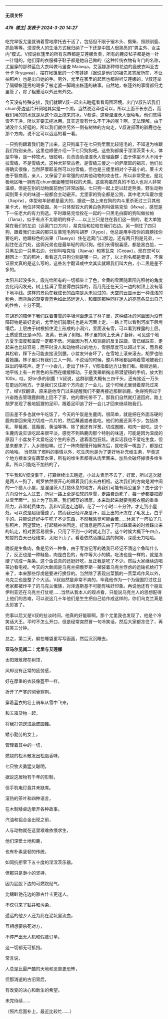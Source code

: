 ﻿
*****

####  无须关怀  
##### 47#         楼主| 发表于 2024-3-20 14:27

吃完早饭尤里就骑着雪地摩托去干活了，包括但不限于锯木头、劈柴、照顾驯鹿、抓鱼等等。涅涅茨人的生活方式我归纳了一下还是中国人很熟悉的“男主外、女主内”模式。V叔说帐篷里的所有东西都是艾莲娜负责，所有的鹿皮毡子都是她一针一针缝的，他们穿的衣服裤子鞋子都是她自己做的（这种传统衣物有专门的名称，尤里穿的那种蓝色大衣叫做马里查 Малица，艾莲娜那种带花边的鹿皮衣叫亚古什卡 Ягушика），摆在帐篷里的一个布娃娃（据说是他们的祖先灵寄居所在，不让拍照片）也是出自她的手。另外，尤里在家里的起居也都得听艾莲娜的，V叔还举了隔壁帐篷男的喝多了被老婆一脚踢出帐篷的轶事。自然地，帐篷外的事情都归尤里管了，除了粗重活以外还有外交。

今天没有特殊安排，我们就跟V叔一起出去瞎逛看看周围环境。出门V叔告诉我们chum旁边这片开阔地其实是一个湖，当然说沼泽也可以，所以上面不长东西，而我们用的的水就是从这个湖上挖来的冰。V叔讲，这帮涅涅茨人很龟毛，他们觉得雪不干净，所以非要去挖冰用。其实这雪有什么不干净的呢？啊，无法理解。由于湖没什么好逛的，所以我们就往另外一侧有树林的方向走，V叔说部落的驯鹿也在那个方向，说不定可以远远的看一看。

一只狗狗跟着我们跑了出来，这只狗属于在七只狗里面比较短毛的，不知道为啥跟我们特别亲热。这里也顺便介绍一下七只狗狗吧。这些狗都属于涅涅茨莱卡犬，体型中等，是一种牧犬，很聪明，负责协助涅涅茨人管理鹿群；由于体型不大不用于拉雪橇，不是雪橇犬。这种犬非常古老，是雪橇三傻之一的萨摩耶的祖宗，他们长得确实很像，当然萨摩耶虽然可以拉雪橇，但也是三傻里相对个子最小的。莱卡犬由于智商高，亲人，又保留了非常强的对其他动物的攻击性，所以非常受宠，是北极地区唯一拥有在chum里面睡觉特权的犬类。这些狗虽然真的不怕人也对人非常温顺，但是在别的动物面前他们非常凶狠。七只狗一起上足以赶走熊类，野生动物闻到莱卡犬的味道一般都会主动避开。尤里家的狗全都是公狗，其中老大叫霍尔提（Хорти），体型和年龄都是最大的，据说一路上来在狗的内斗里杀死过三只其他莱卡犬，地位非常稳固。另一只体型较大的黄白色狗叫做易克恰（Икча），感觉是下一任老大的有力狗选。平时跟易克恰拴在一起的一只黑毛白脚的狗叫做拉帕（Лапа），似乎有点不太聪明的样子……以上三只是住在我们这一侧的，老大单独窝在我们的左边（远离门口方向），易克恰和拉帕在我们右边。另一侧住了四只狗，跟着我们出来的那只友善短毛狗叫胡罗（Хуро），他总是用手按你的肩膀找你要吃的，他跟棕色的派果（Паикуо）住在远离门口那边。还有两只狗是兄弟，一起住在近门处，这俩兄弟也是最年轻的两只狗。他们长得很喜感，都是黑白脸，一只黑左边一只黑右边，分别叫哈克恰（Хакча）和塞瓦克（Севак）。现在您可以翻回上一天的照片，看看这几只狗分别是哪一只。对了，以上狗名都是音译，不保证原文真的是这么写的，这些名字翻译成中文其实就跟我们叫大白，小二黑是差不多的。

太阳升起没多久，霞光给所有的一切都染上了色，金黄的雪面随着阳光照射的角度变化闪闪发光，树上挂满了雪显得白胖胖的，而月亮还在天另一边的树顶上没有落下地平线。这样的景色在我成长的西南是从未见过的，天空的云显示出一种浅浅的粉色，而背后的渐变青蓝色如此悠远迷人，和藏区那种同样迷人的亮蓝各显出自己的性格，十分不同。

在胡罗的陪伴下我们踩着覆雪的平坦河面走进了林子里，这种结冰的河面因为没有障碍物是最好走的，尤里他们骑摩托也是从河面上走。一路上可以看到河岸下层垮塌后，上层由于树根抓住泥土形成的小洞穴，里面没有雪，可以看到裸露的土层。土质感觉还是ok的，发黄，长满了树根。林子里的树上长满了苔藓，可见这个地方夏季湿度和温度一定都不低。河面因为有人和驯鹿的反复踩踏，雪已经踩实，走起来也比较容易；而平时没人和动物经过的地方，雪层厚度可以超过半米，而且极其松软，踩下去可能直接没到腰。小盆友兴奋坏了，在雪地上滚来滚去，胡罗也陪着她蹦。林子里只有我们三人一狗，不说话的时候，整片林地都回响着雪地被我们踩出的咯吱声。走了一小会儿，走出了林子，V叔指着远方让我们看。极目远眺，地平线上有一片黑色的东西在缓缓移动。于是我果断掏出带潜望镜的手机，放大到100x，哇，好tm多的驯鹿！V叔说，这群驯鹿大概有三四千头，还有接近一万头在更远的地方。于是我们又往那个方向走了一会儿，这个时候尤里骑着摩托过来了，经V叔翻译，原来是他专门过来提醒我们不要再接近那群驯鹿，免得狗狗过于兴奋跑去管理鹿群晚上回不了家，他的摩托带不了。那我们自然就打道回府。路上胡罗发现了极地狐狸的足印，跟着足印追了好一会儿才回来继续陪我们。

回去差不多也就中午吃饭了，今天的午饭是生鹿肉，很简单，就是把在外面冻硬的鹿肉拿回来用刀切成一片片的，然后蘸酱或者盐吃。他们的酱还真不少，包括炼乳、草莓酱、蓝莓酱、黄油等等。除了酱还有洋葱，切成圈圈，和肉一起吃。这个生鹿肉说实话吃起来很平淡，感觉不到熟鹿肉那个特别的味道，可能是因为温度的原因？小盆友不太爱吃这个生的东西，逮着面包狂炫。说实话我也不爱吃生食，但是来都来了，入乡随俗嘛。过了一阵肉慢慢开始解冻后，就吃得一嘴血了，都是红的哈哈。 当然除了燃料的事情以外，吃生肉也是为了更好地补充维生素，毕竟这个地方根本没有蔬菜水果，所有的维生素都得从肉里面来。加热会破坏掉很多维生素，所以只能吃不加热的了。

下午我和V叔没事干，打算继续出去瞎逛，小盆友表示不去了，好累，所以这次就是两人一狗了，胡罗依然很开心的跟着我们出去白相相。这次我们的方向是湖中间的一个猎人小屋，是涅涅茨人打猎休息的地方，离我们可能有两公里多？由于这个方向没什么人过去，所以一路上全是松软的厚雪，走路费劲死了，每一步都要把脚从雪里面**。加上为了防寒，我们都穿的很厚，本来动起来就要克服衣服的重重阻力，非常耗费体力。我和V叔边走边聊，花了一个小时二十分钟，才走到小屋处，可以说是超级慢速了。然而我已经浑身是汗，脸上出的汗冻在了毛发上，白乎乎的。只能说还好中午吃了不少东西，不然我感觉可能会晕……休息了一阵拍了几张照片，回望营地，打起精神往回走。好消息是回去由于可以踩着来的时候踩出来的坑走，相对要容易很多，只用了不到一小时就走到了。这个时候大概下午四点，短暂的白天已经结束，太阳下山了。看着依然活蹦乱跳的狗狗，深感无力哈哈。

晚饭是生鱼肉，鱼是另外一种鱼，由于写游记写的晚我已经记不清这个鱼叫什么了，反正也是一种鲑鱼，肉是白色的，有中等大小的鳞。吃法也是一样的，就是冻硬了切成一条条。这个鱼说真的还挺好吃，反正我是吃了不少。然后大家继续边喝茶边看电视。今天的大新闻是乌克兰把俄罗斯一架装着乌克兰俘虏的运输机给打下来了，本来那些俘虏是要进行换俘的。当然除了表现出菜鹅的一贯菜鸡作风以外，乌克兰也是整了个大活。V叔自然是非常不爽的，毕竟他作为一个为俄国打过仗且老家都被炸平了的乌克兰俄族，对泽连斯基不可能有啥好印象。再说他还有个朋友伊利亚还在乌克兰打仗呢……当然从我本人的观点看，只能说乌克兰人的思想配得上他们的苦难，可以说这几十年他们是生生把自己给作成这样的，你们乌克兰真是太厉害了。

完事以后又是V叔的扯淡时间，他真的好能聊啊。那个尤里我也发现了，他是个冷笑话大王。平时不怎么开口，但是经常突然冒一句冷笑话，然后大家都冻住了，再狂笑三分钟。

总之，第二天，躺在睡袋里写写画画，然后沉沉睡去。

<strong>亚马尔见闻二：尤里与艾莲娜</strong>

太阳艰难爬在树顶，

风却没有正常的疲劳感，

好在厚重的衣装像盔甲一样，

折开了严寒的彻骨穿刺。

穿着蓝衣的壮士骑车从雪中飞来，

和五箱货物一起，

将我打包送进鹿皮圆锥。

矮小勤劳的女士，

管理着其中的一切，

燃烧的松木散发出松脂香味，

七只牧犬勇猛又聪明，

据说这居物有千年的形制，

但手机电灯竟并未缺席。

滚热的茶叶和四种语言，

在木制矮桌边晕开各种故事。

汽油和铝合金出现之前，

人与动物就在这里艰难依偎求生，

他们深爱土地和鹿，

也有朴素坚韧的传统，

如同抗拒零下五十度的涅涅茨乐器。

但那只是渺小的坚持，

因为屁股下边的可燃烷烃气，

比镶鲜艳花边的雅古什卡更迷人。

不仅引来了钻井和污染，

遥远的他乡人还为此在泥坑里流血，

互相想要杀死对方，

不停产出无人机和假肢订单。

这一切都无可抵挡。

常言说，

人总是比最严酷的天地和恶兽更恐怖，

但那消逝的古旧背后，

有改变的决心和新生的希望。

未完待续……

（照片后面补上，最近比较忙……）

